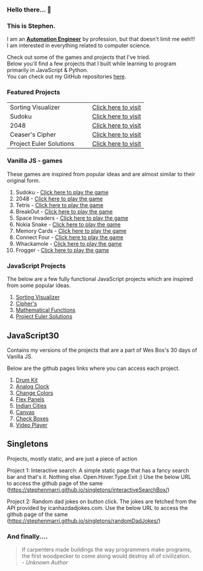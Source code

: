 ### Hello there... 👋

### This is Stephen.

I am an [**Automation Engineer**](https://www.linkedin.com/in/stephenmarri) by profession, but that doesn't limit me eeh!!! I am interested in everything related to computer science.

Check out some of the games and projects that I've tried.
<br>Below you'll find a few projects that I built while learning to program primarily in JavaScript & Python.
<br>You can check out my GitHub repositories [here](https://github.com/stephenmarri).

### Featured Projects
<style>
  #feature_table td{
    border-collapse: collapse !important;
    border: 0;
    padding-top:2px;
    padding-bottom:2px;
  }


</style>

<table id="feature_table">
  <tr>
    <td style="width:60%">Sorting Visualizer</td>
    <td><a href="https://stephenmarri.github.io/js_projects/sortingVisualizer/" target="_blank">Click here to visit</a></td>
  </tr>
  <tr>
    <td>Sudoku</td>
    <td><a href="https://stephenmarri.github.io/games/sudoku/" target="_blank">Click here to visit</a></td>
  </tr>
  <tr>
    <td>2048</td>
    <td><a href="https://stephenmarri.github.io/games/2048/" target="_blank">Click here to visit</a></td>
  </tr>
  <tr>
    <td>Ceaser's Cipher</td>
    <td><a href="https://stephenmarri.github.io/js_projects/ciphers/" target="_blank">Click here to visit</a></td>
  </tr>
  <tr>
    <td>Project Euler Solutions</td>
    <td><a href="https://stephenmarri.github.io/project_euler/site/" target="_blank">Click here to visit</a></td>
  </tr>
 
</table>

### Vanilla JS - games

These games are inspired from popular ideas and are almost similar to their original form.

1. Sudoku - [Click here to play the game](https://stephenmarri.github.io/games/sudoku/)
2. 2048 - [Click here to play the game](https://stephenmarri.github.io/games/2048/)
3. Tetris - [Click here to play the game](https://stephenmarri.github.io/games/tetris/)
4. BreakOut - [Click here to play the game](https://stephenmarri.github.io/games/breakout/)
5. Space Invaders - [Click here to play the game](https://stephenmarri.github.io/games/spaceInvaders/)
6. Nokia Snake - [Click here to play the game](https://stephenmarri.github.io/games/nokiasnake/)
7. Memory Cards - [Click here to play the game](https://stephenmarri.github.io/games/memoryCards/)
8. Connect Four - [Click here to play the game](https://stephenmarri.github.io/games/connectfour/)
9. Whackamole - [Click here to play the game](https://stephenmarri.github.io/games/whackamole/)
10. Frogger - [Click here to play the game](https://stephenmarri.github.io/games/frogger/)

### JavaScript Projects

The below are a few fully functional JavaScript projects which are inspired from some popular ideas.

1.  [Sorting Visualizer](https://stephenmarri.github.io/js_projects/sortingVisualizer/)
2.  [Cipher's](https://stephenmarri.github.io/js_projects/ciphers/)
3.  [Mathematical Functions](https://stephenmarri.github.io/js_projects/mathFunctions/)
4.  [Project Euler Solutions](https://stephenmarri.github.io/project_euler/site/)

## JavaScript30

Contains my versions of the projects that are a part of Wes Bos's 30 days of Vanilla JS.

Below are the github pages links where you can access each project.

1. [Drum Kit](https://stephenmarri.github.io/JavaScript30/01-DrumKit/)
2. [Analog Clock](https://stephenmarri.github.io/JavaScript30/02-AnalogClock/index.html)
3. [Change Colors](https://stephenmarri.github.io/JavaScript30/03-CSSVariables/)
4. [Flex Panels](https://stephenmarri.github.io/JavaScript30/05-FlexPanels/index.html)
5. [Indian Cities](https://stephenmarri.github.io/JavaScript30/06-TypeAhead/)
6. [Canvas](https://stephenmarri.github.io/JavaScript30/08-Canvas/)
7. [Check Boxes](https://stephenmarri.github.io/JavaScript30/10-CheckBoxes/)
8. [Video Player](https://stephenmarri.github.io/JavaScript30/11-VideoPlayer/)

## Singletons

Projects, mostly static, and are just a piece of action

Project 1: Interactive search: A simple static page that has a fancy search bar and that's it. Nothing else. Open.Hover.Type.Exit :)
Use the below URL to access the github page of the same
(https://stephenmarri.github.io/singletons/interactiveSearchBox/)

Project 2: Random dad jokes on button click. The jokes are fetched from the API provided by icanhazdadjokes.com.
Use the below URL to access the github page of the same
(https://stephenmarri.github.io/singletons/randomDadJokes/)

### And finally....

> If carpenters made buildings the way programmers make programs, the first woodpecker to come along would destroy all of civilization.<br><em>- Unknown Author</em>
